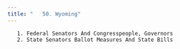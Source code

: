 ```yaml
---
title: "   50. Wyoming"
---
```



       1. Federal Senators And Congresspeople, Governors
       2. State Senators Ballot Measures And State Bills
